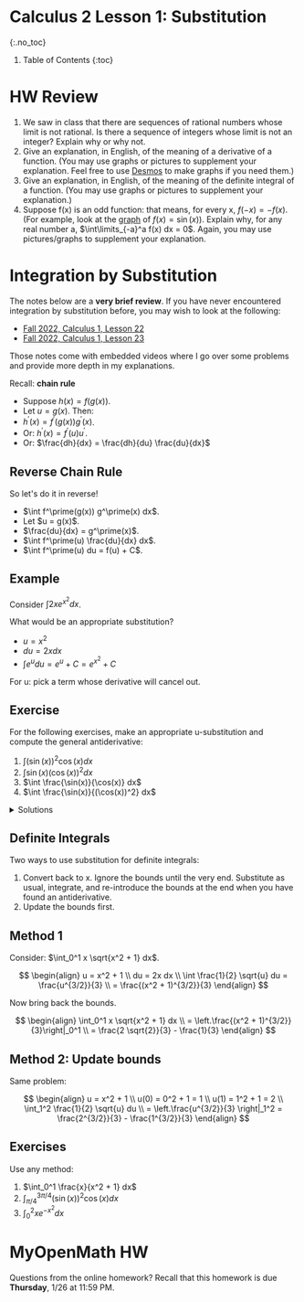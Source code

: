 # Calculus 2 Lesson 1: Substitution
{:.no_toc}

1. Table of Contents
{:toc}

# HW Review

1. We saw in class that there are sequences of rational numbers whose limit is not rational. Is there a sequence of integers whose limit is not an integer? Explain why or why not.
2. Give an explanation, in English, of the meaning of a derivative of a function. (You may use graphs or pictures to supplement your explanation. Feel free to use [Desmos](https://www.desmos.com/) to make graphs if you need them.)
3. Give an explanation, in English, of the meaning of the definite integral of a function. (You may use graphs or pictures to supplement your explanation.)
4. Suppose f(x) is an odd function: that means, for every x, $f(-x) = -f(x)$. (For example, look at the [graph](https://www.desmos.com/calculator/cnledtgpoq) of $f(x) = \sin(x)$). Explain why, for any real number a, $\int\limits_{-a}^a f(x) dx = 0$. Again, you may use pictures/graphs to supplement your explanation.

# Integration by Substitution

The notes below are a **very brief review**. If you have never encountered integration by substitution before, you may wish to look at the following:

* [Fall 2022, Calculus 1, Lesson 22](https://atharaq.github.io/calc-1-f22/lesson22.html#integration-by-substitution)
* [Fall 2022, Calculus 1, Lesson 23](https://atharaq.github.io/calc-1-f22/lesson23.html)

Those notes come with embedded videos where I go over some problems and provide more depth in my explanations.

Recall: **chain rule**

* Suppose $h(x) = f(g(x))$.
* Let $u = g(x)$. Then:
* $h^\prime(x) = f^\prime(g(x)) g^\prime(x)$.
* Or: $h^\prime(x) = f^\prime(u) u^\prime$.
* Or: $\frac{dh}{dx} = \frac{dh}{du} \frac{du}{dx}$

## Reverse Chain Rule

So let's do it in reverse!

<ul>
<li>$\int f^\prime(g(x)) g^\prime(x) dx$.</li>
<li class="fragment">Let $u = g(x)$.</li>
<li class="fragment">$\frac{du}{dx} = g^\prime(x)$.</li>
<li class="fragment">$\int f^\prime(u) \frac{du}{dx} dx$.</li>
<li class="fragment">$\int f^\prime(u) du = f(u) + C$.</li>
</ul>

## Example

Consider $\int 2x e^{x^2} dx$.

What would be an appropriate substitution?

* $u = x^2$
* $du = 2x dx$
* $\int e^u du = e^u + C = e^{x^2} + C$

For u: pick a term whose derivative will cancel out.

## Exercise

For the following exercises, make an appropriate u-substitution and compute the general antiderivative:

1. $\int (\sin(x))^2 \cos(x) dx$
2. $\int \sin(x) (\cos(x))^2 dx$
3. $\int \frac{\sin(x)}{\cos(x)} dx$
3. $\int \frac{\sin(x)}{(\cos(x))^2} dx$


<details>
<summary>Solutions</summary>
<ol>
<li>$\int (\sin(x))^2 \cos(x) dx = \frac{(\sin(x))^3}{3} + C$</li>
<li>$\int \sin(x) (\cos(x))^2 dx = -\frac{(\cos(x))^3}{3} + C$</li>
<li>$\int \frac{\sin(x)}{\cos(x)} dx = -\ln|\cos(x)| + C$, or $\ln|\sec(x)| + C$.</li>
<li>$\int \frac{\sin(x)}{(\cos(x))^2} dx = \sec(x) + C$.</li>
</ol>
</details>

## Definite Integrals

Two ways to use substitution for definite integrals:

1. Convert back to x. Ignore the bounds until the very end. Substitute as usual, integrate, and re-introduce the bounds at the end when you have found an antiderivative.
2. Update the bounds first.

## Method 1

Consider: $\int_0^1 x \sqrt{x^2 + 1} dx$.

$$
\begin{align}
u = x^2 + 1 \\
du = 2x dx \\
\int \frac{1}{2} \sqrt{u} du = \frac{u^{3/2}}{3} \\
= \frac{(x^2 + 1)^{3/2}}{3}
\end{align}
$$

Now bring back the bounds.

$$
\begin{align}
\int_0^1 x \sqrt{x^2 + 1} dx \\
= \left.\frac{(x^2 + 1)^{3/2}}{3}\right|_0^1 \\
= \frac{2 \sqrt{2}}{3} - \frac{1}{3}
\end{align}
$$

## Method 2: Update bounds

Same problem:

$$
\begin{align}
u = x^2 + 1 \\
u(0) = 0^2 + 1 = 1 \\
u(1) = 1^2 + 1 = 2 \\
\int_1^2 \frac{1}{2} \sqrt{u} du \\
= \left.\frac{u^{3/2}}{3} \right|_1^2 = \frac{2^{3/2}}{3} - \frac{1^{3/2}}{3}
\end{align}
$$

## Exercises

Use any method:

1. $\int_0^1 \frac{x}{x^2 + 1} dx$
2. $\int_{\pi/4}^{3\pi/4} (\sin(x))^2 \cos(x) dx$
3. $\int_0^2 xe^{-x^2}dx$

# MyOpenMath HW

Questions from the online homework? Recall that this homework is due **Thursday**, 1/26 at 11:59 PM.
